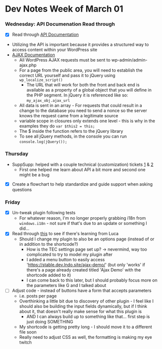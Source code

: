 # Dev Notes Week of March 01

### Wednesday: API Documenation Read through
- [x] Read through [API Documentation](https://developer.wordpress.org/rest-api/using-the-rest-api)
- Utilizing the API is important because it provides a structured way to access content within your WordPress site
- [AJAX Documentation](https://developer.wordpress.org/plugins/javascript/ajax/)
  - All WordPress AJAX requests must be sent to wp-admin/admin-ajax.php
  - For a page from the public area, you will need to establish the correct URL yourself and pass it to jQuery using `wp_localize_script()`
    - The URL that will work for both the front and back end is available as a property of a global object that you will define in the PHP segment. In jQuery it is referenced like so: `my_ajax_obj.ajax_url`
  - All data is sent in an array - For requests that could result in a change to the database you need to send a nonce so the server knows the request came from a legitimate source
  - variable scope in closures only extends one level - this is why in the examples they do `var $this2 = this;`
  - The $ inside the function refers to the jQuery library
  - To see all jQuery methods, in the console you can run `console.log(jQuery());`

### Thursday
- SuppSupp: helped with a couple technical (customization) tickets [1](https://lw.slack.com/archives/C01T0TSD4SC/p1708752168619759) & [2](https://lw.slack.com/archives/C01SBD5T03V/p1709143942670699)
  - First one helped me learn about API a bit more and second one might be a bug
- [X] Create a flowchart to help standardize and guide support when asking questions

### Friday
- [x] Un-tweak plugin following tests 
  - For whatever reason, I'm no longer properly grabbing i18n from `windows.i18n` - not sure if that's due to an update or something I did... 
- [x] Read through [this](https://github.com/the-events-calendar/tribe-common/tree/master/tests/_support/rest-api-tester) to see if there's learning from Luca
  - Should I change my plugin to also be an options page (instead of or in addition to the shortcode?)
    - How is the TEC settings page set up? -> nevermind, way too complicated to try to model my plugin after
    - I added a menu button to easily access 'https://stable.dev.lndo.site/ajax-demo/' (but only 'works' if there's a page already created titled 'Ajax Demo' with the shortcode added to it)
    - I can come back to this later, but I should probably focus more on the parameters like G and I talked about 
- [ ] Adjust code - instead of buttons have a form that accepts parameters
  - i.e. posts per page
  - Overthinking a little bit due to discovery of other plugin - I feel like I should also be building the input fields dynamically, but if I think about it, that doesn't really make sense for what this plugin is
    - AND I can always build up to something like that... first step is just doing SOMETHING 
  - My shortcode is getting pretty long - I should move it to a different file soon
  - Really need to adjust CSS as well, the formatting is making my eye twitch